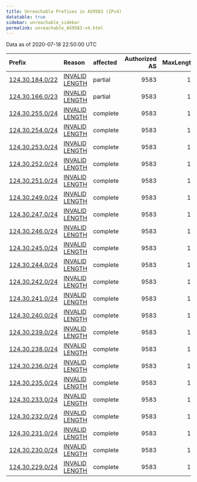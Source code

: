 ```yaml
---
title: Unreachable Prefixes in AS9583 (IPv4)
datatable: true
sidebar: unreachable_sidebar
permalink: unreachable_AS9583-v4.html
---
```


Data as of 2020-07-18 22:50:00 UTC


<div class="datatable-begin"></div>

| Prefix                                                   | Reason                                                                                                   | affected   |   Authorized AS |   MaxLength | Anchor                                       |   unreachable /24s |
|:---------------------------------------------------------|:---------------------------------------------------------------------------------------------------------|:-----------|----------------:|------------:|:---------------------------------------------|-------------------:|
| [124.30.184.0/22](https://stat.ripe.net/124.30.184.0/22) | [INVALID LENGTH](https://rpki-validator.ripe.net/announcement-preview?asn=AS9583&prefix=124.30.184.0/22) | partial    |            9583 |          16 | [APNIC](unreachable_APNIC_RPKI_Root-v4.html) |                  4 |
| [124.30.166.0/23](https://stat.ripe.net/124.30.166.0/23) | [INVALID LENGTH](https://rpki-validator.ripe.net/announcement-preview?asn=AS9583&prefix=124.30.166.0/23) | partial    |            9583 |          16 | [APNIC](unreachable_APNIC_RPKI_Root-v4.html) |                  2 |
| [124.30.255.0/24](https://stat.ripe.net/124.30.255.0/24) | [INVALID LENGTH](https://rpki-validator.ripe.net/announcement-preview?asn=AS9583&prefix=124.30.255.0/24) | complete   |            9583 |          16 | [APNIC](unreachable_APNIC_RPKI_Root-v4.html) |                  1 |
| [124.30.254.0/24](https://stat.ripe.net/124.30.254.0/24) | [INVALID LENGTH](https://rpki-validator.ripe.net/announcement-preview?asn=AS9583&prefix=124.30.254.0/24) | complete   |            9583 |          16 | [APNIC](unreachable_APNIC_RPKI_Root-v4.html) |                  1 |
| [124.30.253.0/24](https://stat.ripe.net/124.30.253.0/24) | [INVALID LENGTH](https://rpki-validator.ripe.net/announcement-preview?asn=AS9583&prefix=124.30.253.0/24) | complete   |            9583 |          16 | [APNIC](unreachable_APNIC_RPKI_Root-v4.html) |                  1 |
| [124.30.252.0/24](https://stat.ripe.net/124.30.252.0/24) | [INVALID LENGTH](https://rpki-validator.ripe.net/announcement-preview?asn=AS9583&prefix=124.30.252.0/24) | complete   |            9583 |          16 | [APNIC](unreachable_APNIC_RPKI_Root-v4.html) |                  1 |
| [124.30.251.0/24](https://stat.ripe.net/124.30.251.0/24) | [INVALID LENGTH](https://rpki-validator.ripe.net/announcement-preview?asn=AS9583&prefix=124.30.251.0/24) | complete   |            9583 |          16 | [APNIC](unreachable_APNIC_RPKI_Root-v4.html) |                  1 |
| [124.30.249.0/24](https://stat.ripe.net/124.30.249.0/24) | [INVALID LENGTH](https://rpki-validator.ripe.net/announcement-preview?asn=AS9583&prefix=124.30.249.0/24) | complete   |            9583 |          16 | [APNIC](unreachable_APNIC_RPKI_Root-v4.html) |                  1 |
| [124.30.247.0/24](https://stat.ripe.net/124.30.247.0/24) | [INVALID LENGTH](https://rpki-validator.ripe.net/announcement-preview?asn=AS9583&prefix=124.30.247.0/24) | complete   |            9583 |          16 | [APNIC](unreachable_APNIC_RPKI_Root-v4.html) |                  1 |
| [124.30.246.0/24](https://stat.ripe.net/124.30.246.0/24) | [INVALID LENGTH](https://rpki-validator.ripe.net/announcement-preview?asn=AS9583&prefix=124.30.246.0/24) | complete   |            9583 |          16 | [APNIC](unreachable_APNIC_RPKI_Root-v4.html) |                  1 |
| [124.30.245.0/24](https://stat.ripe.net/124.30.245.0/24) | [INVALID LENGTH](https://rpki-validator.ripe.net/announcement-preview?asn=AS9583&prefix=124.30.245.0/24) | complete   |            9583 |          16 | [APNIC](unreachable_APNIC_RPKI_Root-v4.html) |                  1 |
| [124.30.244.0/24](https://stat.ripe.net/124.30.244.0/24) | [INVALID LENGTH](https://rpki-validator.ripe.net/announcement-preview?asn=AS9583&prefix=124.30.244.0/24) | complete   |            9583 |          16 | [APNIC](unreachable_APNIC_RPKI_Root-v4.html) |                  1 |
| [124.30.242.0/24](https://stat.ripe.net/124.30.242.0/24) | [INVALID LENGTH](https://rpki-validator.ripe.net/announcement-preview?asn=AS9583&prefix=124.30.242.0/24) | complete   |            9583 |          16 | [APNIC](unreachable_APNIC_RPKI_Root-v4.html) |                  1 |
| [124.30.241.0/24](https://stat.ripe.net/124.30.241.0/24) | [INVALID LENGTH](https://rpki-validator.ripe.net/announcement-preview?asn=AS9583&prefix=124.30.241.0/24) | complete   |            9583 |          16 | [APNIC](unreachable_APNIC_RPKI_Root-v4.html) |                  1 |
| [124.30.240.0/24](https://stat.ripe.net/124.30.240.0/24) | [INVALID LENGTH](https://rpki-validator.ripe.net/announcement-preview?asn=AS9583&prefix=124.30.240.0/24) | complete   |            9583 |          16 | [APNIC](unreachable_APNIC_RPKI_Root-v4.html) |                  1 |
| [124.30.239.0/24](https://stat.ripe.net/124.30.239.0/24) | [INVALID LENGTH](https://rpki-validator.ripe.net/announcement-preview?asn=AS9583&prefix=124.30.239.0/24) | complete   |            9583 |          16 | [APNIC](unreachable_APNIC_RPKI_Root-v4.html) |                  1 |
| [124.30.238.0/24](https://stat.ripe.net/124.30.238.0/24) | [INVALID LENGTH](https://rpki-validator.ripe.net/announcement-preview?asn=AS9583&prefix=124.30.238.0/24) | complete   |            9583 |          16 | [APNIC](unreachable_APNIC_RPKI_Root-v4.html) |                  1 |
| [124.30.236.0/24](https://stat.ripe.net/124.30.236.0/24) | [INVALID LENGTH](https://rpki-validator.ripe.net/announcement-preview?asn=AS9583&prefix=124.30.236.0/24) | complete   |            9583 |          16 | [APNIC](unreachable_APNIC_RPKI_Root-v4.html) |                  1 |
| [124.30.235.0/24](https://stat.ripe.net/124.30.235.0/24) | [INVALID LENGTH](https://rpki-validator.ripe.net/announcement-preview?asn=AS9583&prefix=124.30.235.0/24) | complete   |            9583 |          16 | [APNIC](unreachable_APNIC_RPKI_Root-v4.html) |                  1 |
| [124.30.233.0/24](https://stat.ripe.net/124.30.233.0/24) | [INVALID LENGTH](https://rpki-validator.ripe.net/announcement-preview?asn=AS9583&prefix=124.30.233.0/24) | complete   |            9583 |          16 | [APNIC](unreachable_APNIC_RPKI_Root-v4.html) |                  1 |
| [124.30.232.0/24](https://stat.ripe.net/124.30.232.0/24) | [INVALID LENGTH](https://rpki-validator.ripe.net/announcement-preview?asn=AS9583&prefix=124.30.232.0/24) | complete   |            9583 |          16 | [APNIC](unreachable_APNIC_RPKI_Root-v4.html) |                  1 |
| [124.30.231.0/24](https://stat.ripe.net/124.30.231.0/24) | [INVALID LENGTH](https://rpki-validator.ripe.net/announcement-preview?asn=AS9583&prefix=124.30.231.0/24) | complete   |            9583 |          16 | [APNIC](unreachable_APNIC_RPKI_Root-v4.html) |                  1 |
| [124.30.230.0/24](https://stat.ripe.net/124.30.230.0/24) | [INVALID LENGTH](https://rpki-validator.ripe.net/announcement-preview?asn=AS9583&prefix=124.30.230.0/24) | complete   |            9583 |          16 | [APNIC](unreachable_APNIC_RPKI_Root-v4.html) |                  1 |
| [124.30.229.0/24](https://stat.ripe.net/124.30.229.0/24) | [INVALID LENGTH](https://rpki-validator.ripe.net/announcement-preview?asn=AS9583&prefix=124.30.229.0/24) | complete   |            9583 |          16 | [APNIC](unreachable_APNIC_RPKI_Root-v4.html) |                  1 |

<div class="datatable-end"></div>